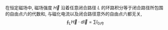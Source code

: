 在恒定磁场中, 磁场强度 $\vec H$ 沿着任意闭合路径 $L$ 的环路积分等于闭合路径所包围的自由点六的代数和, 与磁化电流以及闭合路径意外的自由点六都无关, $$\oint_L\vec H\cdot d\vec l=\sum I_{0内}$$

